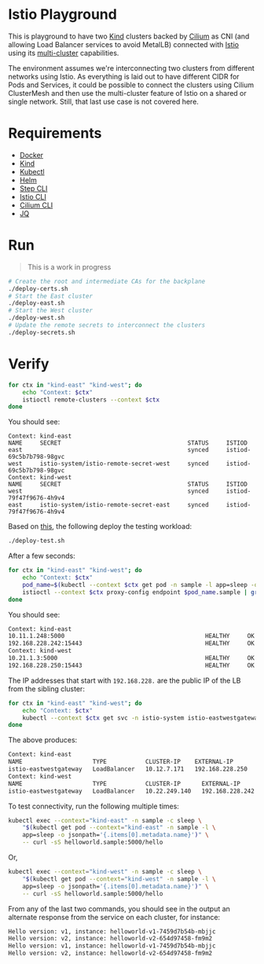 # Istio Playground

This is playground to have two [Kind](https://kind.sigs.k8s.io/) clusters backed by [Cilium](https://cilium.io/) as CNI (and allowing Load Balancer services to avoid MetalLB) connected with [Istio](https://istio.io/) using its [multi-cluster](https://istio.io/latest/docs/setup/install/multicluster/primary-remote_multi-network/) capabilities.

The environment assumes we're interconnecting two clusters from different networks using Istio. As everything is laid out to have different CIDR for Pods and Services, it could be possible to connect the clusters using Cilium ClusterMesh and then use the multi-cluster feature of Istio on a shared or single network. Still, that last use case is not covered here.

# Requirements

* [Docker](http://docker.io/)
* [Kind](https://kind.sigs.k8s.io/docs/user/quick-start/)
* [Kubectl](https://kubernetes.io/docs/tasks/tools/)
* [Helm](https://helm.sh/docs/intro/install/)
* [Step CLI](https://smallstep.com/docs/step-cli/installation/)
* [Istio CLI](https://istio.io/latest/docs/setup/install/istioctl/)
* [Cilium CLI](https://docs.cilium.io/en/stable/gettingstarted/k8s-install-default/)
* [JQ](https://jqlang.github.io/jq/download/)

# Run

> This is a work in progress

```bash
# Create the root and intermediate CAs for the backplane
./deploy-certs.sh
# Start the East cluster
./deploy-east.sh
# Start the West cluster
./deploy-west.sh
# Update the remote secrets to interconnect the clusters
./deploy-secrets.sh
```

# Verify

```bash
for ctx in "kind-east" "kind-west"; do
    echo "Context: $ctx"
    istioctl remote-clusters --context $ctx
done
```

You should see:
```
Context: kind-east
NAME     SECRET                                    STATUS     ISTIOD
east                                               synced     istiod-69c5b7b798-98gvc
west     istio-system/istio-remote-secret-west     synced     istiod-69c5b7b798-98gvc
Context: kind-west
NAME     SECRET                                    STATUS     ISTIOD
west                                               synced     istiod-79f47f9676-4h9v4
east     istio-system/istio-remote-secret-east     synced     istiod-79f47f9676-4h9v4
```

Based on [this](https://istio.io/latest/docs/setup/install/multicluster/verify/), the following deploy the testing workload:

```bash
./deploy-test.sh
```

After a few seconds:
```bash
for ctx in "kind-east" "kind-west"; do
    echo "Context: $ctx"
    pod_name=$(kubectl --context $ctx get pod -n sample -l app=sleep -o jsonpath='{.items[0].metadata.name}')
    istioctl --context $ctx proxy-config endpoint $pod_name.sample | grep helloworld
done
```

You should see:
```bash
Context: kind-east
10.11.1.248:5000                                        HEALTHY     OK                outbound|5000||helloworld.sample.svc.cluster.local
192.168.228.242:15443                                   HEALTHY     OK                outbound|5000||helloworld.sample.svc.cluster.local
Context: kind-west
10.21.1.3:5000                                          HEALTHY     OK                outbound|5000||helloworld.sample.svc.cluster.local
192.168.228.250:15443                                   HEALTHY     OK                outbound|5000||helloworld.sample.svc.cluster.local
```

The IP addresses that start with `192.168.228.` are the public IP of the LB from the sibling cluster:

```bash
for ctx in "kind-east" "kind-west"; do
    echo "Context: $ctx"
    kubectl --context $ctx get svc -n istio-system istio-eastwestgateway
done
```

The above produces:

```bash
Context: kind-east
NAME                    TYPE           CLUSTER-IP    EXTERNAL-IP       PORT(S)                                                           AGE
istio-eastwestgateway   LoadBalancer   10.12.7.171   192.168.228.250   15021:31815/TCP,15443:30465/TCP,15012:32123/TCP,15017:30309/TCP   4m21s
Context: kind-west
NAME                    TYPE           CLUSTER-IP      EXTERNAL-IP       PORT(S)                                                           AGE
istio-eastwestgateway   LoadBalancer   10.22.249.140   192.168.228.242   15021:30742/TCP,15443:31607/TCP,15012:32301/TCP,15017:31203/TCP   2m59s
```

To test connectivity, run the following multiple times:

```bash
kubectl exec --context="kind-east" -n sample -c sleep \
    "$(kubectl get pod --context="kind-east" -n sample -l \
    app=sleep -o jsonpath='{.items[0].metadata.name}')" \
    -- curl -sS helloworld.sample:5000/hello
```

Or,

```bash
kubectl exec --context="kind-west" -n sample -c sleep \
    "$(kubectl get pod --context="kind-west" -n sample -l \
    app=sleep -o jsonpath='{.items[0].metadata.name}')" \
    -- curl -sS helloworld.sample:5000/hello
```

From any of the last two commands, you should see in the output an alternate response from the service on each cluster, for instance:

```bash
Hello version: v1, instance: helloworld-v1-7459d7b54b-mbjjc
Hello version: v2, instance: helloworld-v2-654d97458-fm9m2
Hello version: v1, instance: helloworld-v1-7459d7b54b-mbjjc
Hello version: v2, instance: helloworld-v2-654d97458-fm9m2
```
